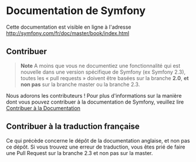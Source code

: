 Documentation de Symfony
========================

Cette documentation est visible en ligne à l'adresse http://symfony.com/fr/doc/master/book/index.html

Contribuer
----------

>**Note**
>A moins que vous ne documentiez une fonctionnalité qui est nouvelle dans
>une version spécifique de Symfony (ex Symfony 2.3), toutes les « pull requests »
>doivent être basées sur la branche **2.0**, **et non pas** sur la branche
>master ou la branche 2.3.

Nous adorons les contributeurs ! Pour plus d'informations sur la manière
dont vous pouvez contribuer à la documentation de Symfony, veuillez lire
[Contribuer à la Documentation](http://symfony.com/fr/doc/current/contributing/documentation/overview.html)

Contribuer à la traduction française
------------------------------------
Ce qui précède concerne le dépôt de la documentation anglaise, et non pas ce
dépôt. Si vous trouvez une erreur de traduction, vous êtes prié de faire une
Pull Request sur la branche 2.3 et non pas sur la master.
